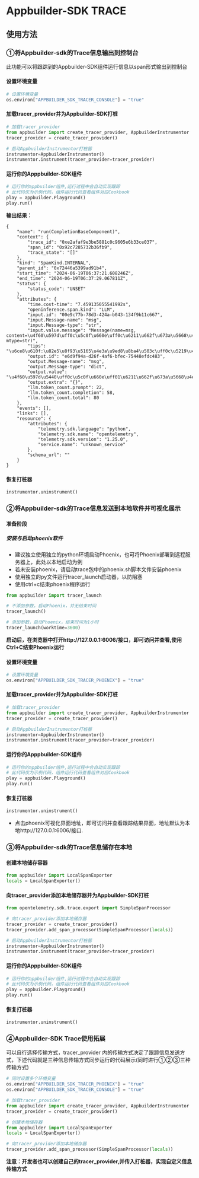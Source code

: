 # Appbuilder-SDK TRACE 

## 使用方法

### ①将Appbuilder-sdk的Trace信息输出到控制台

此功能可以将跟踪到的Appbuilder-SDK组件运行信息以span形式输出到控制台

#### 设置环境变量

```python
# 设置环境变量
os.environ["APPBUILDER_SDK_TRACER_CONSOLE"] = "true"
```

#### 加载tracer_provider并为Appbuilder-SDK打桩

```python
# 加载tracer_provider
from appbuilder import create_tracer_provider, AppbuilderInstrumentor
tracer_provider = create_tracer_provider()

# 启动AppbuilderInstrumentor打桩器
instrumentor=AppbuilderInstrumentor()
instrumentor.instrument(tracer_provider=tracer_provider)
```

#### 运行你的Apppbuilder-SDK组件

```python
# 运行你的appbuilder组件,运行过程中会自动实现跟踪
# 此代码仅为示例代码，组件运行代码查看组件对应Cookbook
play = appbuilder.Playground()
play.run()
```

**输出结果：**
```
{
    "name": "run(CompletionBaseComponent)",
    "context": {
        "trace_id": "0xe2afaf9e3be5881c0c9605e6b33ce037",
        "span_id": "0x92c7285732b36fb9",
        "trace_state": "[]"
    },
    "kind": "SpanKind.INTERNAL",
    "parent_id": "0x72446a5399ad91b4",
    "start_time": "2024-06-19T06:37:21.608246Z",
    "end_time": "2024-06-19T06:37:29.067811Z",
    "status": {
        "status_code": "UNSET"
    },
    "attributes": {
        "time.cost-time": "7.459135055541992s",
        "openinference.span.kind": "LLM",
        "input.id": "00e9c77b-78d3-424a-b043-134f9b11c667",
        "input.Message-name": "msg",
        "input.Message-type": "str",
        "input.value.message": "Message(name=msg, content=\u4f60\u597d\uff0c\u5c0f\u660e\uff0c\u6211\u662f\u673a\u5668\u4eba\uff0c\u673a\u5668\u4eba\u662f\u4e00\u4e2a\u804a\u5929\u673a\u5668\u4eba\uff0c\u6211\u53ef\u4ee5\u804a\u5929\uff0c\u4f60\u53ef\u4ee5\u95ee\u6211\u4f60\u597d\u5417\uff1f\u3002, mtype=str)",
        "tips": "\u6ce8\u610f:\u82e5\u8f93\u5165\u4e3a\u9ed8\u8ba4\u503c\uff0c\u5219\u4e0d\u8bb0\u5f55",
        "output.id": "e6d9f94a-d26f-4af6-bfec-75448efdc483",
        "output.Message-name": "msg",
        "output.Message-type": "dict",
        "output.value": "\u4f60\u597d\u5440\uff0c\u5c0f\u660e\uff01\u6211\u662f\u673a\u5668\u4eba\uff0c\u5f88\u9ad8\u5174\u548c\u4f60\u804a\u5929\u3002\u4f60\u6709\u4ec0\u4e48\u95ee\u9898\u6216\u8005\u60f3\u804a\u4ec0\u4e48\u90fd\u53ef\u4ee5\u544a\u8bc9\u6211\u54e6\uff01\u4f60\u95ee\u6211\u201c\u4f60\u597d\u5417\uff1f\u201d\uff0c\u6211\u5f53\u7136\u5f88\u597d\u5566\uff0c\u8c22\u8c22\u5173\u5fc3\uff01\u4f60\u5462\uff0c\u6709\u4ec0\u4e48\u65b0\u9c9c\u4e8b\u60f3\u5206\u4eab\uff0c\u6216\u8005\u6709\u4ec0\u4e48\u95ee\u9898\u60f3\u8981\u95ee\u6211\u5417\uff1f\u6211\u4f1a\u5c3d\u6211\u6240\u80fd\u6765\u56de\u5e94\u4f60\u3002",
        "output.extra": "{}",
        "llm.token_count.prompt": 22,
        "llm.token_count.completion": 58,
        "llm.token_count.total": 80
    },
    "events": [],
    "links": [],
    "resource": {
        "attributes": {
            "telemetry.sdk.language": "python",
            "telemetry.sdk.name": "opentelemetry",
            "telemetry.sdk.version": "1.25.0",
            "service.name": "unknown_service"
        },
        "schema_url": ""
    }
}
```

#### 恢复打桩器

```python
instrumentor.uninstrument()
```

### ②将Appbuilder-sdk的Trace信息发送到本地软件并可视化展示

#### 准备阶段

##### 安装与启动phoenix软件

- 建议独立使用独立的python环境启动Phoenix，也可将Phoenix部署到远程服务器上，此处以本地启动为例
- 若未安装phoenix，请启动trace包中的phoenix.sh脚本文件安装phoenix
- 使用独立的py文件运行tracer_launch启动器，以防阻塞
- 使用ctrl+c结束phoenix程序运行

```python
from appbuilder import tracer_launch

# 不添加参数，启动Phoenix，并无结束时间
tracer_launch()

# 添加参数，启动Phoenix，结束时间为1小时
tracer_launch(worktime=3600)

```

**启动后，在浏览器中打开http://127.0.0.1:6006/接口，即可访问并查看,使用Ctrl+C结束Phoenix运行**

#### 设置环境变量

```python
# 设置环境变量
os.environ["APPBUILDER_SDK_TRACER_PHOENIX"] = "true"
```

#### 加载tracer_provider并为Appbuilder-SDK打桩

```python
# 加载tracer_provider
from appbuilder import create_tracer_provider, AppbuilderInstrumentor
tracer_provider = create_tracer_provider()

# 启动AppbuilderInstrumentor打桩器
instrumentor=AppbuilderInstrumentor()
instrumentor.instrument(tracer_provider=tracer_provider)
```

#### 运行你的Apppbuilder-SDK组件

```python
# 运行你的appbuilder组件,运行过程中会自动实现跟踪
# 此代码仅为示例代码，组件运行代码查看组件对应Cookbook
play = appbuilder.Playground()
play.run()
```

#### 恢复打桩器

```python
instrumentor.uninstrument()
```

- 点击phoenix可视化界面地址，即可访问并查看跟踪结果界面，地址默认为本地http://127.0.0.1:6006/接口.


### ③将Appbuilder-sdk的Trace信息储存在本地

#### 创建本地储存容器

```python
from appbuilder import LocalSpanExporter
locals = LocalSpanExporter()
```

#### 向tracer_provider添加本地储存器并为Appbuilder-SDK打桩

```python
from opentelemetry.sdk.trace.export import SimpleSpanProcessor

# 向tracer_provider添加本地储存器
tracer_provider = create_tracer_provider()
tracer_provider.add_span_processor(SimpleSpanProcessor(locals))

# 启动AppbuilderInstrumentor打桩器
instrumentor=AppbuilderInstrumentor()
instrumentor.instrument(tracer_provider=tracer_provider)
```

#### 运行你的Apppbuilder-SDK组件

```python
# 运行你的appbuilder组件,运行过程中会自动实现跟踪
# 此代码仅为示例代码，组件运行代码查看组件对应Cookbook
play = appbuilder.Playground()
play.run()
```

#### 恢复打桩器

```python
instrumentor.uninstrument()
```

### ④Appbuilder-SDK Trace使用拓展

可以自行选择传输方式，tracer_provider 内的传输方式决定了跟踪信息发送方式，下述代码就是三种信息传输方式同步运行的代码展示(同时进行①②③三种传输方式)

```python
# 同时设置多个环境变量
os.environ["APPBUILDER_SDK_TRACER_PHOENIX"] = "true"
os.environ["APPBUILDER_SDK_TRACER_CONSOLE"] = "true"

# 加载tracer_provider
from appbuilder import create_tracer_provider, AppbuilderInstrumentor
tracer_provider = create_tracer_provider()

# 创建本地储存器
from appbuilder import LocalSpanExporter
locals = LocalSpanExporter()

# 向tracer_provider添加本地储存器
tracer_provider.add_span_processor(SimpleSpanProcessor(locals))
```

**注意：开发者也可以创建自己的tracer_provider,并传入打桩器，实现自定义信息传输方式**
